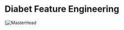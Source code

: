 # Diabet Feature Engineering
 [![MasterHead](https://clinicablasi.com/wp-content/uploads/2022/11/98.jpg.webp)
